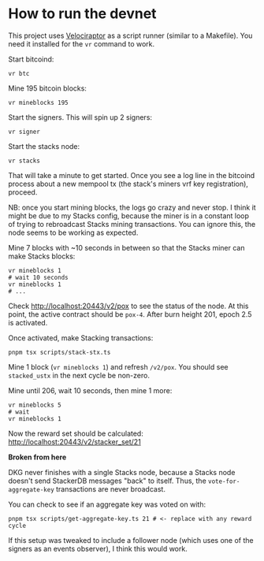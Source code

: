 # How to run the devnet

This project uses [Velociraptor](https://velociraptor.run) as a script runner (similar to a Makefile). You need it installed for the `vr` command to work.

Start bitcoind:

```
vr btc
```

Mine 195 bitcoin blocks:

```
vr mineblocks 195
```

Start the signers. This will spin up 2 signers:

```
vr signer
```

Start the stacks node:

```
vr stacks
```

That will take a minute to get started. Once you see a log line in the bitcoind process about a new mempool tx (the stack's miners vrf key registration), proceed.

NB: once you start mining blocks, the logs go crazy and never stop. I think it might be due to my Stacks config, because the miner is in a constant loop of trying to rebroadcast Stacks mining transactions. You can ignore this, the node seems to be working as expected.

Mine 7 blocks with ~10 seconds in between so that the Stacks miner can make Stacks blocks:

```
vr mineblocks 1
# wait 10 seconds
vr mineblocks 1
# ...
```

Check [http://localhost:20443/v2/pox](http://localhost:20443/v2/pox) to see the status of the node. At this point, the active contract should be `pox-4`. After burn height 201, epoch 2.5 is activated.

Once activated, make Stacking transactions:

```
pnpm tsx scripts/stack-stx.ts
```

Mine 1 block (`vr mineblocks 1`) and refresh `/v2/pox`. You should see `stacked_ustx` in the next cycle be non-zero.

Mine until 206, wait 10 seconds, then mine 1 more:

```
vr mineblocks 5
# wait
vr mineblocks 1
```

Now the reward set should be calculated: [http://localhost:20443/v2/stacker_set/21](http://localhost:20443/v2/stacker_set/21)

**Broken from here**

DKG never finishes with a single Stacks node, because a Stacks node doesn't send StackerDB messages "back" to itself. Thus, the `vote-for-aggregate-key` transactions are never broadcast.

You can check to see if an aggregate key was voted on with:

```tsx
pnpm tsx scripts/get-aggregate-key.ts 21 # <- replace with any reward cycle
```

If this setup was tweaked to include a follower node (which uses one of the signers as an events observer), I think this would work.
